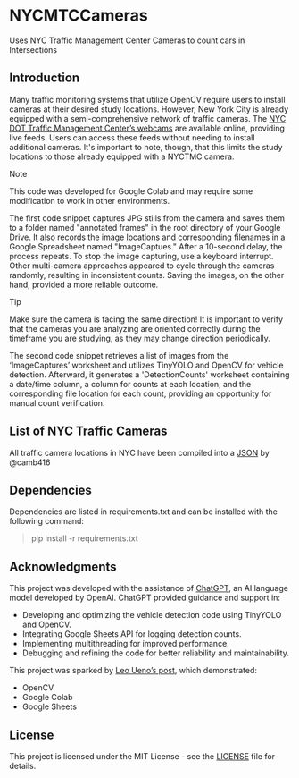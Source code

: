 # NYCMTCCameras
Uses NYC Traffic Management Center Cameras to count cars in Intersections

## Introduction
Many traffic monitoring systems that utilize OpenCV require users to install cameras at their desired study locations. However, New York City is already equipped with a semi-comprehensive network of traffic cameras. The [NYC DOT Traffic Management Center’s webcams](https://webcams.nyctmc.org/map)  are available online, providing live feeds. Users can access these feeds without needing to install additional cameras. It's important to note, though, that this limits the study locations to those already equipped with a NYCTMC camera.

> [!NOTE]
This code was developed for Google Colab and may require some modification to work in other environments. 

The first code snippet captures JPG stills from the camera and saves them to a folder named "annotated frames" in the root directory of your Google Drive. It also records the image locations and corresponding filenames in a Google Spreadsheet named "ImageCaptues." After a 10-second delay, the process repeats. To stop the image capturing, use a keyboard interrupt. Other multi-camera approaches appeared to cycle through the cameras randomly, resulting in inconsistent counts. Saving the images, on the other hand, provided a more reliable outcome.

> [!TIP]
Make sure the camera is facing the same direction!
It is important to verify that the cameras you are analyzing are oriented correctly during the timeframe you are studying, as they may change direction periodically.

The second code snippet retrieves a list of images from the ‘ImageCaptures’ worksheet and utilizes TinyYOLO and OpenCV for vehicle detection. Afterward, it generates a 'DetectionCounts' worksheet containing a date/time column, a column for counts at each location, and the corresponding file location for each count, providing an opportunity for manual count verification.

## List of NYC Traffic Cameras
All traffic camera locations in NYC have been compiled into a [JSON](https://gist.github.com/camb416/f5a1b180a980b776d419) by @camb416 

## Dependencies
Dependencies are listed in requirements.txt and can be installed with the following command:
> pip install -r requirements.txt

## Acknowledgments

This project was developed with the assistance of [ChatGPT](https://chat.openai.com/), an AI language model developed by OpenAI. ChatGPT provided guidance and support in:

- Developing and optimizing the vehicle detection code using TinyYOLO and OpenCV.
- Integrating Google Sheets API for logging detection counts.
- Implementing multithreading for improved performance.
- Debugging and refining the code for better reliability and maintainability.

This project was sparked by [Leo Ueno’s post](https://blog.roboflow.com/video-stream-analysis/), which demonstrated:

- OpenCV
- Google Colab
- Google Sheets 

## License

This project is licensed under the MIT License - see the [LICENSE](LICENSE) file for details.



